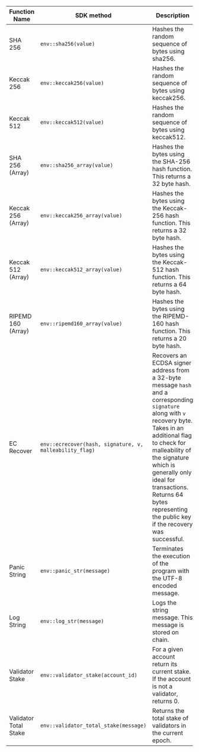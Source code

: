 <TableRsFunc>

| Function Name          | SDK method                      | Description                                                            |
| ---------------------- | ------------------------------- | ---------------------------------------------------------------------- |
| SHA 256                | `env::sha256(value)` | Hashes the random sequence of bytes using sha256.                                     |
| Keccak 256             | `env::keccak256(value)`     | Hashes the random sequence of bytes using keccak256.                                     |
| Keccak 512             | `env::keccak512(value)`      | Hashes the random sequence of bytes using keccak512. |
| SHA 256 (Array)        | `env::sha256_array(value)`       | Hashes the bytes using the SHA-256 hash function. This returns a 32 byte hash. |
| Keccak 256 (Array)     | `env::keccak256_array(value)`    | Hashes the bytes using the Keccak-256 hash function. This returns a 32 byte hash. |
| Keccak 512 (Array)     | `env::keccak512_array(value)`      | Hashes the bytes using the Keccak-512 hash function. This returns a 64 byte hash. |
| RIPEMD 160 (Array)     | `env::ripemd160_array(value)`    | Hashes the bytes using the RIPEMD-160 hash function. This returns a 20 byte hash.|
| EC Recover          | `env::ecrecover(hash, signature, v, malleability_flag)`           | Recovers an ECDSA signer address from a 32-byte message `hash` and a corresponding `signature` along with `v` recovery byte. Takes in an additional flag to check for malleability of the signature which is generally only ideal for transactions. Returns 64 bytes representing the public key if the recovery was successful. |
| Panic String            | `env::panic_str(message)`            | Terminates the execution of the program with the UTF-8 encoded message. |
| Log String         | `env::log_str(message)`          | Logs the string message. This message is stored on chain.                            |
| Validator Stake | `env::validator_stake(account_id)` | For a given account return its current stake. If the account is not a validator, returns 0. |
| Validator Total Stake | `env::validator_total_stake(message)` | Returns the total stake of validators in the current epoch. |

</TableRsFunc>